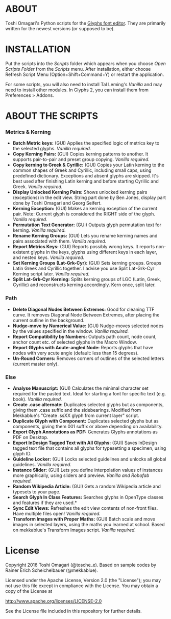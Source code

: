 # ABOUT

Toshi Omagari's Python scripts for the [Glyphs font editor](http://glyphsapp.com/). They are primarily written for the newest versions (or supposed to be).


# INSTALLATION

Put the scripts into the *Scripts* folder which appears when you choose *Open Scripts Folder* from the *Scripts* menu. After installation, either choose Refresh Script Menu (Option+Shift+Command+Y) or restart the application.

For some scripts, you will also need to install Tal Leming's *Vanilla* and may need to install other modules. In Glyphs 2, you can install them from Preferences > Addons.

# ABOUT THE SCRIPTS
### Metrics & Kerning
* **Batch Metric keys:** (GUI) Applies the specified logic of metrics key to the selected glyphs. *Vanilla required.*
* **Copy Kerning Pairs:** (GUI) Copies kerning patterns to another. It supports pair-to-pair and preset group copying. *Vanilla required.*
* **Copy kerning to Greek & Cyrillic:** (GUI) Copies your Latin kerning to the common shapes of Greek and Cyrillic, including small caps, using predefined dictionary. Exceptions and absent glyphs are skipped. It's best used after finishing Latin kerning and before starting Cyrillic and Greek. *Vanilla required.*
* **Display Unlocked Kerning Pairs:** Shows unlocked kerning pairs (exceptions) in the edit view. String part done by Ben Jones, display part done by Toshi Omagari and Georg Seifert.
* **Kerning Exception:** (GUI) Makes an kerning exception of the current pair. Note: Current glyph is considered the RIGHT side of the glyph. *Vanilla required.*
* **Permutation Text Generator:** (GUI) Outputs glyph permutation text for kerning. *Vanilla required.*
* **Rename Kerning Groups:** (GUI) Lets you rename kerning names and pairs associated with them. *Vanilla required.*
* **Report Metrics Keys:** (GUI) Reports possibly wrong keys. It reports non-existent glyphs in the keys, glyphs using different keys in each layer, and nested keys. *Vanilla required.*
* **Set Kerning Groups (Lat-Grk-Cyr):** (GUI) Sets kerning groups. Groups Latin Greek and Cyrillic together. I advise you use Split Lat-Grk-Cyr Kerning script later. *Vanilla required.*
* **Split Lat-Grk-Cyr Kerning:** Splits kerning groups of LGC (Latin, Greek, Cyrillic) and reconstructs kerning accordingly. Kern once, split later.

### Path
* **Delete Diagonal Nodes Between Extremes:** Good for cleaning TTF curve. It removes Diagonal Node Between Extremes, after placing the current outline in the background.
* **Nudge-move by Numerical Value:** (GUI) Nudge-moves selected nodes by the values specified in the window. *Vanilla required.*
* **Report Compatibility by Numbers:** Outputs path count, node count, anchor count etc. of selected glyphs in the Macro Window.
* **Report Glyphs with Acute-angled Node:** Reports glyphs that have nodes with very acute angle (default: less than 15 degrees).
* **Un-Round Corners:** Removes corners of outlines of the selected letters (current master only).

### Else
* **Analyse Manuscript:** (GUI) Calculates the minimal character set required for the pasted text. Ideal for starting a font for specific text (e.g. book). *Vanilla required.*
* **Create .case alternate:** Duplicates selected glyphs but as components, giving them .case suffix and the sidebearings. Modified from Mekkablue's "Create .ssXX glyph from current layer" script.
* **Duplicate Glyph with Component:** Duplicates selected glyphs but as components, giving them 001 suffix or above depending on availability.
* **Export Glyph Annotations as PDF:** Generates Glyphs annotations as PDF on Desktop.
* **Export InDesign Tagged Text with All Glyphs:** (GUI) Saves InDesign tagged text file that contains all glyphs for typesetting a specimen, using glyph ID.
* **Guideline Locker:** (GUI) Locks selected guidelines and unlocks all global guidelines. *Vanilla required.*
* **Instance Slider:** (GUI) Lets you define interpolation values of instances more graphically, using sliders and preview. *Vanilla and Robofab required.*
* **Random Wikipedia Article:** (GUI) Gets a random Wikipedia article and typesets to your page.
* **Search Glyph In Class Features:** Searches glyphs in OpenType classes and features if they are used.*
* **Sync Edit Views:** Refreshes the edit view contents of non-front files. Have multiple files open! *Vanilla required.*
* **Transform Images with Proper Maths:** (GUI) Batch scale and move images in selected layers, using the maths you learned at school. Based on mekkablue's Transform Images script. *Vanilla required.*

# License

Copyright 2016 Toshi Omagari (@tosche_e).
Based on sample codes by Rainer Erich Scheichelbauer (@mekkablue).

Licensed under the Apache License, Version 2.0 (the "License");
you may not use this file except in compliance with the License.
You may obtain a copy of the License at

http://www.apache.org/licenses/LICENSE-2.0

See the License file included in this repository for further details.
